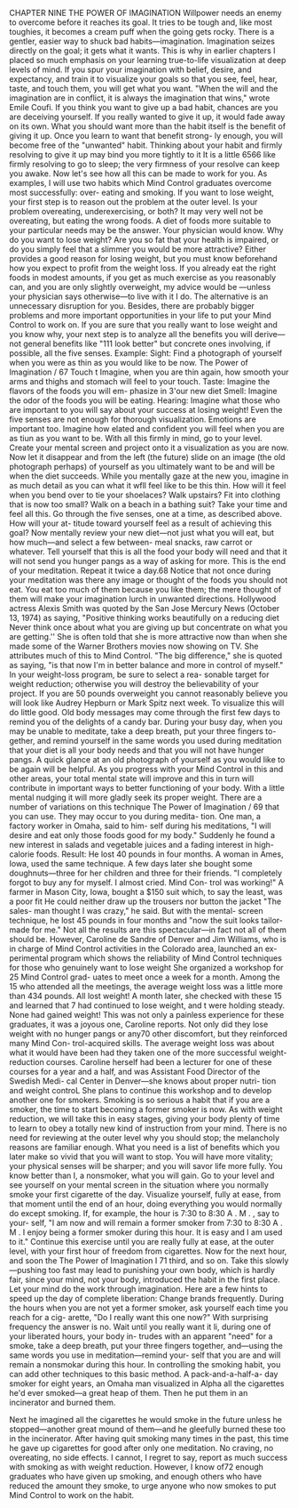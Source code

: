 
CHAPTER NINE
THE POWER OF IMAGINATION
Willpower needs an enemy to overcome before it
reaches its goal. It tries to be tough and, like most
toughies, it becomes a cream puff when the going gets
rocky. There is a gentler, easier way to shuck bad
habits—imagination. Imagination seizes directly on the
goal; it gets what it wants.
This is why in earlier chapters I placed so much
emphasis on your learning true-to-life visualization at
deep levels of mind. If you spur your imagination with
belief, desire, and expectancy, and train it to visualize
your goals so that you see, feel, hear, taste, and touch
them, you will get what you want.
"When the will and the imagination are in conflict,
it is always the imagination that wins," wrote Emile
Coufi.
If you think you want to give up a bad habit, chances
are you are deceiving yourself. If you really wanted to
give it up, it would fade away on its own. What you
should want more than the habit itself is the benefit of
giving it up. Once you learn to want that benefit strong-
ly enough, you will become free of the "unwanted"
habit.
Thinking about your habit and firmly resolving to
give it up may bind you more tightly to it It is a little
6566 
like firmly resolving to go to sleep; the very firmness
of your resolve can keep you awake.
Now let's see how all this can be made to work for
you. As examples, I will use two habits which Mind
Control graduates overcome most successfully: over-
eating and smoking.
If you want to lose weight, your first step is to reason
out the problem at the outer level.
Is your problem overeating, underexercising, or both?
It may very well not be overeating, but eating the
wrong foods. A diet of foods more suitable to your
particular needs may be the answer. Your physician
would know.
Why do you want to lose weight? Are you so fat that
your health is impaired, or do you simply feel that a
slimmer you would be more attractive? Either provides
a good reason for losing weight, but you must know
beforehand how you expect to profit from the weight
loss.
If you already eat the right foods in modest amounts,
if you get as much exercise as you reasonably can, and
you are only slightly overweight, my advice would be
—unless your physician says otherwise—to live with it
I do. The alternative is an unnecessary disruption for
you. Besides, there are probably bigger problems and
more important opportunities in your life to put your
Mind Control to work on.
If you are sure that you really want to lose weight
and you know why, your next step is to analyze all the
benefits you will derive—not general benefits like "111
look better" but concrete ones involving, if possible, all
the five senses. Example:
Sight: Find a photograph of yourself when you were
as thin as you would like to be now.
The Power of Imagination / 67
Touch t Imagine, when you are thin again, how
smooth your arms and thighs and stomach will feel to
your touch.
Taste: Imagine the flavors of the foods you will em-
phasize in 3'our new diet
Smell: Imagine the odor of the foods you will be
eating.
Hearing: Imagine what those who are important to
you will say about your success at losing weight!
Even the five senses are not enough for thorough
visualization. Emotions are important too.
Imagine how elated and confident you will feel when
you are as tiun as you want to be.
With all this firmly in mind, go to your level. Create
your mental screen and project onto it a visualization
as you are now. Now let it disappear and from the left
(the future) slide on an image (the old photograph
perhaps) of yourself as you ultimately want to be and
will be when the diet succeeds.
While you mentally gaze at the new you, imagine in
as much detail as you can what it wfll feel like to be this
thin. How will it feel when you bend over to tie your
shoelaces? Walk upstairs? Fit into clothing that is now
too small? Walk on a beach in a bathing suit? Take
your time and feel all this. Go through the five senses,
one at a time, as described above. How will your at-
titude toward yourself feel as a result of achieving this
goal?
Now mentally review your new diet—not just what
you will eat, but how much—and select a few between-
meal snacks, raw carrot or whatever. Tell yourself that
this is all the food your body will need and that it will
not send you hunger pangs as a way of asking for more.
This is the end of your meditation. Repeat it twice a
day.68 
Notice that not once during your meditation was
there any image or thought of the foods you should not
eat. You eat too much of them because you like them;
the mere thought of them will make your imagination
lurch in unwanted directions.
Hollywood actress Alexis Smith was quoted by the
San Jose Mercury News (October 13, 1974) as saying,
"Positive thinking works beautifully on a reducing diet
Never think once about what you are giving up but
concentrate on what you are getting.'' She is often told
that she is more attractive now than when she made
some of the Warner Brothers movies now showing on
TV. She attributes much of this to Mind Control. "The
big difference," she is quoted as saying, "is that now
I'm in better balance and more in control of myself."
In your weight-loss program, be sure to select a rea-
sonable target for weight reduction; otherwise you will
destroy the believability of your project. If you are 50
pounds overweight you cannot reasonably believe you
will look like Audrey Hepburn or Mark Spitz next
week. To visualize this will do little good.
Old body messages may come through the first few
days to remind you of the delights of a candy bar.
During your busy day, when you may be unable to
meditate, take a deep breath, put your three fingers to-
gether, and remind yourself in the same words you used
during meditation that your diet is all your body needs
and that you will not have hunger pangs. A quick
glance at an old photograph of yourself as you would
like to be again will be helpful.
As you progress with your Mind Control in this and
other areas, your total mental state will improve and
this in turn will contribute in important ways to better
functioning of your body. With a little mental nudging
it will more gladly seek its proper weight.
There are a number of variations on this technique
The Power of Imagination / 69
that you can use. They may occur to you during medita-
tion. One man, a factory worker in Omaha, said to him-
self during his meditations, "I will desire and eat only
those foods good for my body." Suddenly he found a
new interest in salads and vegetable juices and a fading
interest in high-calorie foods. Result: He lost 40 pounds
in four months.
A woman in Ames, Iowa, used the same technique.
A few days later she bought some doughnuts—three for
her children and three for their friends. "I completely
forgot to buy any for myself. I almost cried. Mind Con-
trol was working!"
A farmer in Mason City, Iowa, bought a $150 suit
which, to say the least, was a poor fit He could neither
draw up the trousers nor button the jacket "The sales-
man thought I was crazy," he said. But with the mental-
screen technique, he lost 45 pounds in four months and
"now the suit looks tailor-made for me."
Not all the results are this spectacular—in fact not
all of them should be. However, Caroline de Sandre of
Denver and Jim Williams, who is in charge of Mind
Control activities in the Colorado area, launched an ex-
perimental program which shows the reliability of Mind
Control techniques for those who genuinely want to lose
weight
She organized a workshop for 25 Mind Control grad-
uates to meet once a week for a month. Among the 15
who attended all the meetings, the average weight loss
was a little more than 434 pounds. All lost weight!
A month later, she checked with these 15 and learned
that 7 had continued to lose weight, and t were holding
steady. None had gained weight!
This was not only a painless experience for these
graduates, it was a joyous one, Caroline reports. Not
only did they lose weight with no hunger pangs or any70 
other discomfort, but they reinforced many Mind Con-
trol-acquired skills.
The average weight loss was about what it would
have been had they taken one of the more successful
weight-reduction courses. Caroline herself had been a
lecturer for one of these courses for a year and a half,
and was Assistant Food Director of the Swedish Medi-
cal Center in Denver—she knows about proper nutri-
tion and weight controL
She plans to continue this workshop and to develop
another one for smokers.
Smoking is so serious a habit that if you are a
smoker, the time to start becoming a former smoker is
now. As with weight reduction, we will take this in easy
stages, giving your body plenty of time to learn to obey
a totally new kind of instruction from your mind.
There is no need for reviewing at the outer level why
you should stop; the melancholy reasons are familiar
enough. What you need is a list of benefits which you
later make so vivid that you will want to stop.
You will have more vitality; your physical senses will
be sharper; and you will savor life more fully. You
know better than I, a nonsmoker, what you will gain.
Go to your level and see yourself on your mental
screen in the situation where you normally smoke your
first cigarette of the day. Visualize yourself, fully at
ease, from that moment until the end of an hour, doing
everything you would normally do except smoking. If,
for example, the hour is 7:30 to 8:30 A . M . , say to your-
self, "I am now and will remain a former smoker from
7:30 to 8:30 A . M . I enjoy being a former smoker during
this hour. It is easy and I am used to it."
Continue this exercise until you are really fully at
ease, at the outer level, with your first hour of freedom
from cigarettes. Now for the next hour, and soon the
The Power of Imagination I 71
third, and so on. Take this slowly—pushing too fast
may lead to punishing your own body, which is hardly
fair, since your mind, not your body, introduced the
habit in the first place. Let your mind do the work
through imagination.
Here are a few hints to speed up the day of complete
liberation:
Change brands frequently.
During the hours when you are not yet a former
smoker, ask yourself each time you reach for a cig-
arette, "Do I really want this one now?" With surprising
frequency the answer is no. Wait until you really
want it
li, during one of your liberated hours, your body in-
trudes with an apparent "need" for a smoke, take a
deep breath, put your three fingers together, and—using
the same words you use in meditation—remind your-
self that you are and will remain a nonsmokar during
this hour.
In controlling the smoking habit, you can add other
techniques to this basic method. A pack-and-a-half-a-
day smoker for eight years, an Omaha man visualized
in Alpha all the cigarettes he'd ever smoked—a great
heap of them. Then he put them in an incinerator and
burned them.

Next he imagined all the cigarettes he would smoke
in the future unless he stopped—another great mound
of them—and he gleefully burned these too in the
incinerator. After having quit smoking many times in
the past, this time he gave up cigarettes for good after
only one meditation. No craving, no overeating, no side
effects.
I cannot, I regret to say, report as much success with
smoking as with weight reduction. However, I know of72 
enough graduates who have given up smoking, and
enough others who have reduced the amount they
smoke, to urge anyone who now smokes to put Mind
Control to work on the habit.

